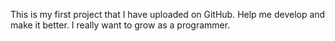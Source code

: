 This is my first project that I have uploaded on GitHub.
Help me develop and make it better.
I really want to grow as a programmer.
